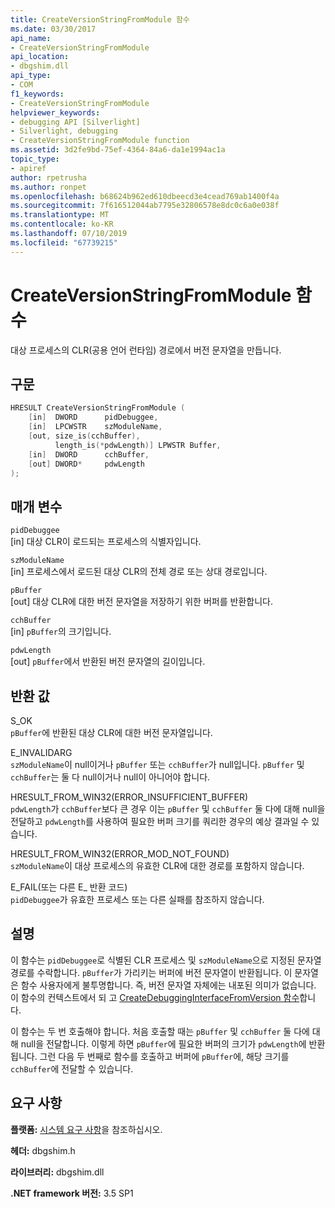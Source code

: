 ```yaml
---
title: CreateVersionStringFromModule 함수
ms.date: 03/30/2017
api_name:
- CreateVersionStringFromModule
api_location:
- dbgshim.dll
api_type:
- COM
f1_keywords:
- CreateVersionStringFromModule
helpviewer_keywords:
- debugging API [Silverlight]
- Silverlight, debugging
- CreateVersionStringFromModule function
ms.assetid: 3d2fe9bd-75ef-4364-84a6-da1e1994ac1a
topic_type:
- apiref
author: rpetrusha
ms.author: ronpet
ms.openlocfilehash: b68624b962ed610dbeecd3e4cead769ab1400f4a
ms.sourcegitcommit: 7f616512044ab7795e32806578e8dc0c6a0e038f
ms.translationtype: MT
ms.contentlocale: ko-KR
ms.lasthandoff: 07/10/2019
ms.locfileid: "67739215"
---
```

# <a name="createversionstringfrommodule-function"></a>CreateVersionStringFromModule 함수
대상 프로세스의 CLR(공용 언어 런타임) 경로에서 버전 문자열을 만듭니다.  
  
## <a name="syntax"></a>구문  
  
```cpp  
HRESULT CreateVersionStringFromModule (  
    [in]  DWORD      pidDebuggee,  
    [in]  LPCWSTR    szModuleName,  
    [out, size_is(cchBuffer),  
          length_is(*pdwLength)] LPWSTR Buffer,  
    [in]  DWORD      cchBuffer,  
    [out] DWORD*     pdwLength  
);  
```  
  
## <a name="parameters"></a>매개 변수  
 `pidDebuggee`  
 [in] 대상 CLR이 로드되는 프로세스의 식별자입니다.  
  
 `szModuleName`  
 [in] 프로세스에서 로드된 대상 CLR의 전체 경로 또는 상대 경로입니다.  
  
 `pBuffer`  
 [out] 대상 CLR에 대한 버전 문자열을 저장하기 위한 버퍼를 반환합니다.  
  
 `cchBuffer`  
 [in] `pBuffer`의 크기입니다.  
  
 `pdwLength`  
 [out] `pBuffer`에서 반환된 버전 문자열의 길이입니다.  
  
## <a name="return-value"></a>반환 값  
 S_OK  
 `pBuffer`에 반환된 대상 CLR에 대한 버전 문자열입니다.  
  
 E_INVALIDARG  
 `szModuleName`이 null이거나 `pBuffer` 또는 `cchBuffer`가 null입니다. `pBuffer` 및 `cchBuffer`는 둘 다 null이거나 null이 아니어야 합니다.  
  
 HRESULT_FROM_WIN32(ERROR_INSUFFICIENT_BUFFER)  
 `pdwLength`가 `cchBuffer`보다 큰 경우 이는 `pBuffer` 및 `cchBuffer` 둘 다에 대해 null을 전달하고 `pdwLength`를 사용하여 필요한 버퍼 크기를 쿼리한 경우의 예상 결과일 수 있습니다.  
  
 HRESULT_FROM_WIN32(ERROR_MOD_NOT_FOUND)  
 `szModuleName`이 대상 프로세스의 유효한 CLR에 대한 경로를 포함하지 않습니다.  
  
 E_FAIL(또는 다른 E_ 반환 코드)  
 `pidDebuggee`가 유효한 프로세스 또는 다른 실패를 참조하지 않습니다.  
  
## <a name="remarks"></a>설명  
 이 함수는 `pidDebuggee`로 식별된 CLR 프로세스 및 `szModuleName`으로 지정된 문자열 경로를 수락합니다. `pBuffer`가 가리키는 버퍼에 버전 문자열이 반환됩니다. 이 문자열은 함수 사용자에게 불투명합니다. 즉, 버전 문자열 자체에는 내포된 의미가 없습니다. 이 함수의 컨텍스트에서 되 고 [CreateDebuggingInterfaceFromVersion 함수](../../../../docs/framework/unmanaged-api/debugging/createdebugginginterfacefromversion-function-for-silverlight.md)합니다.  
  
 이 함수는 두 번 호출해야 합니다. 처음 호출할 때는 `pBuffer` 및 `cchBuffer` 둘 다에 대해 null을 전달합니다. 이렇게 하면 `pBuffer`에 필요한 버퍼의 크기가 `pdwLength`에 반환됩니다. 그런 다음 두 번째로 함수를 호출하고 버퍼에 `pBuffer`에, 해당 크기를 `cchBuffer`에 전달할 수 있습니다.  
  
## <a name="requirements"></a>요구 사항  
 **플랫폼:** [시스템 요구 사항](../../../../docs/framework/get-started/system-requirements.md)을 참조하십시오.  
  
 **헤더:** dbgshim.h  
  
 **라이브러리:** dbgshim.dll  
  
 **.NET framework 버전:** 3.5 SP1
